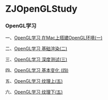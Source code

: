 # ZJOpenGLStudy

### OpenGL学习

一、[OpenGL学习 在Mac上搭建OpenGL环境(一)](https://dzhijian.github.io/2018/02/05/15244567239248.html)

二、[OpenGL学习 基础渲染(二)](https://dzhijian.github.io/2018/02/07/15244572175577.html)

三、[OpenGL学习 深度测试(三)](https://dzhijian.github.io/2018/02/08/15244657893765.html)

四、[OpenGL学习 基本变化 (四)](https://dzhijian.github.io/2018/02/09/15244691153165.html)

五、[OpenGL学习 纹理上(五)](https://dzhijian.github.io/2018/02/11/15244707402194.html)

六、[OpenGL学习 纹理下(五)](https://dzhijian.github.io/2018/02/15/OpenGL%20纹理下（五）.html)


